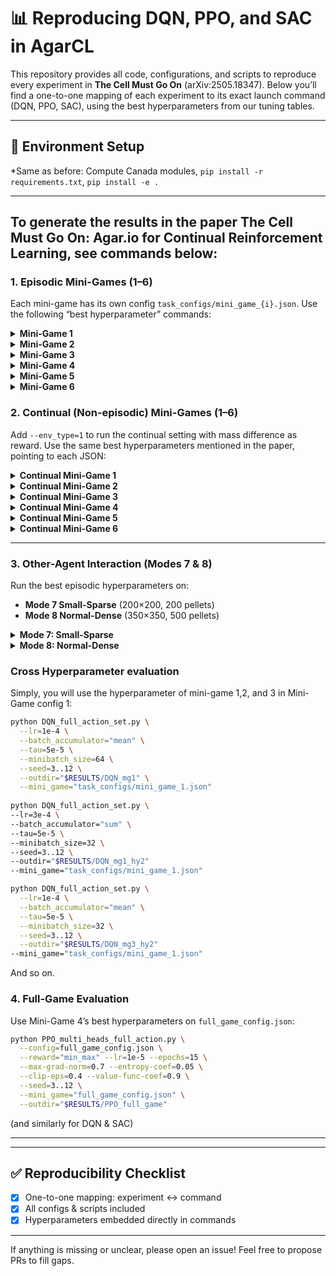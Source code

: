 # 📊 Reproducing DQN, PPO, and SAC in AgarCL

This repository provides all code, configurations, and scripts to reproduce every experiment in **The Cell Must Go On** (arXiv:2505.18347). Below you’ll find a one-to-one mapping of each experiment to its exact launch command (DQN, PPO, SAC), using the best hyperparameters from our tuning tables.

---

## 🐍 Environment Setup

\*Same as before: Compute Canada modules, `pip install -r requirements.txt`, `pip install -e .`

---
## To generate the results in the paper The Cell Must Go On: Agar.io for Continual Reinforcement Learning, see commands below:  
### 1. Episodic Mini-Games (1–6)

Each mini-game has its own config `task_configs/mini_game_{i}.json`. Use the following “best hyperparameter” commands:

<details>
<summary><strong>Mini-Game 1</strong></summary>

```bash
# DQN
python DQN_full_action_set.py \
  --lr=1e-4 \
  --batch_accumulator="mean" \
  --tau=5e-5 \
  --minibatch_size=64 \
  --seed=3..12 \
  --outdir="$RESULTS/DQN_mg1"\
  --mini_game="task_configs/mini_game_1.json"

# PPO
python PPO_multi_heads_full_action.py \
  --reward="min_max" \
  --lr=1e-4 \
  --epochs=15 \
  --max-grad-norm=0.7 \
  --entropy-coef=0.01 \
  --clip-eps=0.4 \
  --seed=3..12 \
  --outdir="$RESULTS/PPO_mg1"\
  --mini_game="task_configs/mini_game_1.json"
# SAC
python SAC_full_action_set.py \
  --reward="min_max" \
  --lr=3e-5 \
  --soft-update-tau=0.001 \
  --temperature-lr=1e-4 \
  --max-grad-norm=0.7 \
  --seed=3..12 \
  --outdir="$RESULTS/SAC_mg1"\
  --mini_game="task_configs/mini_game_1.json"
```

</details>

<details>
<summary><strong>Mini-Game 2</strong></summary>

```bash
# DQN
python DQN_full_action_set.py\
  --lr=3e-4 \
  --batch_accumulator="sum" \
  --tau=5e-5 \
  --minibatch_size=32 \
  --seed=3..12 \
  --outdir="$RESULTS/DQN_mg2"\
   --mini_game="task_configs/mini_game_2.json"

# PPO
python PPO_multi_heads_full_action.py \
  --reward="min_max" \
  --lr=1e-5 \
  --epochs=10 \
  --max-grad-norm=0.7 \
  --entropy-coef=0.01 \
  --clip-eps=0.2 \
  --seed=3..12 \
  --outdir="$RESULTS/PPO_mg2"\
  --mini_game="task_configs/mini_game_2.json"

# SAC
python  SAC_full_action_set.py \
  --reward="min_max" \
  --lr=3e-5 \
  --soft-update-tau=0.001 \
  --temperature-lr=1e-4 \
  --max-grad-norm=0.7 \
  --seed=3..12 I am running a few minutes late; my previous meeting is running over.
  --outdir="$RESULTS/SAC_mg2"\
  --mini_game="task_configs/mini_game_2.json"
```

</details>

<details>
<summary><strong>Mini-Game 3</strong></summary>

```bash
# DQN
python DQN_full_action_set.py \
  --lr=1e-4 \
  --batch_accumulator="mean" \
  --tau=5e-5 \
  --minibatch_size=32 \
  --seed=3..12 \
  --outdir="$RESULTS/DQN_mg3"\
  --mini_game="task_configs/mini_game_3.json"
# PPO
python PPO_multi_heads_full_action.py \
  --reward="min_max" \
  --lr=1e-5 \
  --epochs=10 \
  --max-grad-norm=0.9 \
  --entropy-coef=0.01 \
  --clip-eps=0.2 \
  --seed=3..12 \
  --outdir="$RESULTS/PPO_mg3"\
  --mini_game="task_configs/mini_game_3.json"
# SAC
python SAC_full_action_set.py \
  --reward="min_max" \
  --lr=1e-4 \
  --soft-update-tau=0.01 \
  --temperature-lr=1e-4 \
  --max-grad-norm=0.7 \
  --seed=3..12 \
  --outdir="$RESULTS/SAC_mg3"\
  --mini_game="task_configs/mini_game_3.json"
```

</details>

<details>
<summary><strong>Mini-Game 4</strong></summary>

```bash
# DQN
python DQN_full_action_set.py \
  --lr=3e-4 \
  --batch_accumulator="sum" \
  --tau=1e-2 \
  --minibatch_size=32 \
  --seed=3..12 \
  --outdir="$RESULTS/DQN_mg4"\
   --mini_game="task_configs/mini_game_4.json"

# PPO
python PPO_multi_heads_full_action.py \
  --reward="min_max" \
  --lr=1e-5 \
  --epochs=15 \
  --max-grad-norm=0.9 \
  --entropy-coef=0.05 \
  --clip-eps=0.4 \
  --seed=3..12 \
  --outdir="$RESULTS/PPO_mg4"\
  --mini_game="task_configs/mini_game_4.json"
# SAC
python  SAC_full_action_set.py \
  --reward="min_max" \
  --lr=1e-5 \
  --soft-update-tau=0.001 \
  --temperature-lr=1e-4 \
  --max-grad-norm=0.7 \
  --seed=3..12 \
  --outdir="$RESULTS/SAC_mg4"\
  --mini_game="task_configs/mini_game_4.json"
```

</details>

<details>
<summary><strong>Mini-Game 5</strong></summary>

```bash
# DQN
python DQN_full_action_set.py \
  --lr=1e-5 \
  --batch_accumulator="mean" \
  --tau=1e-2 \
  --minibatch_size=64 \
  --seed=3..12 \
  --outdir="$RESULTS/DQN_mg5"\
  --mini_game="task_configs/mini_game_5.json"

# PPO
python PPO_multi_heads_full_action.py \
  --reward="min_max" \
  --lr=1e-4 \
  --epochs=10 \
  --max-grad-norm=0.7 \
  --entropy-coef=0.01 \
  --clip-eps=0.4 \
  --seed=3..12 \
  --outdir="$RESULTS/PPO_mg5"\
  --mini_game="task_configs/mini_game_5.json"

# SAC
python  SAC_full_action_set.py \
  --reward="min_max" \
  --lr=1e-5 \
  --soft-update-tau=0.001 \
  --temperature-lr=1e-4 \
  --max-grad-norm=0.7 \
  --seed=3..12 \
  --outdir="$RESULTS/SAC_mg5"\
  --mini_game="task_configs/mini_game_5.json"
```

</details>

<details>
<summary><strong>Mini-Game 6</strong></summary>

```bash
# DQN
python DQN_full_action_set.py \
  --lr=1e-5 \
  --batch_accumulator="mean" \
  --tau=1e-2 \
  --minibatch_size=64 \
  --seed=3..12 \
  --outdir="$RESULTS/DQN_mg6"\
  --mini_game="task_configs/mini_game_6.json"

# PPO
python PPO_multi_heads_full_action.py \
  --reward="min_max" \
  --lr=3e-5 \
  --epochs=10 \
  --max-grad-norm=0.5 \
  --entropy-coef=0.05 \
  --clip-eps=0.2 \
  --seed=3..12 \
  --outdir="$RESULTS/PPO_mg6"\
  --mini_game="task_configs/mini_game_6.json"

# SAC
python  SAC_full_action_set.py \
  --reward="min_max" \
  --lr=1e-4 \
  --soft-update-tau=0.001 \
  --temperature-lr=1e-4 \
  --max-grad-norm=0.5 \
  --seed=3..12 \
  --outdir="$RESULTS/SAC_mg6"\
  --mini_game="task_configs/mini_game_6.json"
```

</details>

### 2. Continual (Non-episodic) Mini-Games (1–6)

Add `--env_type=1` to run the continual setting with mass difference as reward. Use the same best hyperparameters mentioned in the paper, pointing to each JSON:

<details>
<summary><strong>Continual Mini-Game 1</strong></summary>

```bash
# DQN
python DQN_full_action_set.py \
  --lr=1e-4 \
  --batch_accumulator="mean" \
  --tau=5e-5 \
  --minibatch_size=64 \
  --seed=3..12 \
  --env_type=1 \
  --mini_game="task_configs/mini_game_1.json" \
  --outdir="$RESULTS/DQN_cont_mg1"

# PPO
python PPO_multi_heads_full_action.py \
  --reward="variance_norm" \
  --lr=1e-4 \
  --epochs=4 \
  --max-grad-norm=0.5 \
  --entropy-coef=0.005 \
  --clip-eps=0.2 \
  --seed=3..12 \
  --env_type=1 \
  --mini_game="task_configs/mini_game_1.json" \
  --outdir="$RESULTS/PPO_cont_mg1"

# SAC
python  SAC_full_action_set.py \
  --reward="variance_norm" \
  --lr=3e-5 \
  --soft-update-tau=0.001 \
  --temperature-lr=1e-4 \
  --max-grad-norm=0.5 \
  --seed=3..12 \
  --env_type=1 \
  --mini_game="task_configs/mini_game_1.json" \
  --outdir="$RESULTS/SAC_cont_mg1"
```

</details>

<details>
<summary><strong>Continual Mini-Game 2</strong></summary>

```bash
# DQN
python DQN_full_action_set.py \
  --lr=3e-4 \
  --batch_accumulator="sum" \
  --tau=1e-2 \
  --minibatch_size=32 \
  --seed=3..12 \
  --env_type=1 \
  --mini_game="task_configs/mini_game_2.json" \
  --outdir="$RESULTS/DQN_cont_mg2"

# PPO
python PPO_multi_heads_full_action.py \
  --reward="variance_norm" \
  --lr=1e-5 \
  --epochs=10 \
  --max-grad-norm=0.5 \
  --entropy-coef=0.05 \
  --clip-eps=0.4 \
  --seed=3..12 \
  --env_type=1 \
  --mini_game="task_configs/mini_game_2.json" \
  --outdir="$RESULTS/PPO_cont_mg2"

# SAC
python  SAC_full_action_set.py \
  --reward="variance_norm" \
  --lr=3e-5 \
  --soft-update-tau=0.005 \
  --temperature-lr=1e-4 \
  --max-grad-norm=0.7 \
  --seed=3..12 \
  --env_type=1 \
  --mini_game="task_configs/mini_game_2.json" \
  --outdir="$RESULTS/SAC_cont_mg2"
```

</details>


<details>
<summary><strong>Continual Mini-Game 3</strong></summary>

```bash
# DQN
python DQN_full_action_set.py \
  --lr=1e-4 \
  --batch_accumulator="mean" \
  --tau=5e-5 \
  --minibatch_size=32 \
  --seed=3..12 \
  --env_type=1 \
  --mini_game="task_configs/mini_game_3.json" \
  --outdir="$RESULTS/DQN_cont_mg3"

# PPO
python PPO_multi_heads_full_action.py \
  --reward="still_running" \
  --lr=1e-4 \
  --epochs=4 \
  --max-grad-norm=0.5 \
  --entropy-coef=0.01 \
  --clip-eps=0.3 \
  --seed=3..12 \
  --env_type=1 \
  --mini_game="task_configs/mini_game_3.json" \
  --outdir="$RESULTS/PPO_cont_mg3"

# SAC
python  SAC_full_action_set.py \
  --reward="variance_norm" \
  --lr=1e-4 \
  --soft-update-tau=0.01 \
  --temperature-lr=1e-4 \
  --max-grad-norm=0.5 \
  --seed=3..12 \
  --env_type=1 \
  --mini_game="task_configs/mini_game_3.json" \
  --outdir="$RESULTS/SAC_cont_mg3"
```

</details>

<details>
<summary><strong>Continual Mini-Game 4</strong></summary>

```bash
# DQN
python DQN_full_action_set.py \
  --lr=1e-4 \
  --batch_accumulator="sum" \
  --tau=5e-5 \
  --minibatch_size=32 \
  --seed=3..12 \
  --env_type=1 \
  --mini_game="task_configs/mini_game_4.json" \
  --outdir="$RESULTS/DQN_cont_mg4"

# PPO
python PPO_multi_heads_full_action.py \
  --reward="variance_norm" \
  --lr=1e-5 \
  --epochs=10 \
  --max-grad-norm=0.5 \
  --entropy-coef=0.1 \
  --clip-eps=0.4 \
  --seed=3..12 \
  --env_type=1 \
  --mini_game="task_configs/mini_game_4.json" \
  --outdir="$RESULTS/PPO_cont_mg4"

# SAC
python  SAC_full_action_set.py \
  --reward="variance_norm" \
  --lr=1e-5 \
  --soft-update-tau=0.01 \
  --temperature-lr=1e-4 \
  --max-grad-norm=0.5 \
  --seed=3..12 \
  --env_type=1 \
  --mini_game="task_configs/mini_game_4.json" \
  --outdir="$RESULTS/SAC_cont_mg4"
```

</details>

<details>
<summary><strong>Continual Mini-Game 5</strong></summary>

```bash
# DQN
python DQN_full_action_set.py \
  --lr=1e-5 \
  --batch_accumulator="mean" \
  --tau=1e-2 \
  --minibatch_size=64 \
  --seed=3..12 \
  --env_type=1 \
  --mini_game="task_configs/mini_game_5.json" \
  --outdir="$RESULTS/DQN_cont_mg5"

# PPO
python PPO_multi_heads_full_action.py \
  --reward="min_max" \
  --lr=3e-5 \
  --epochs=10 \
  --max-grad-norm=0.7 \
  --entropy-coef=0.05 \
  --clip-eps=0.4 \
  --seed=3..12 \
  --env_type=1 \
  --mini_game="task_configs/mini_game_5.json" \
  --outdir="$RESULTS/PPO_cont_mg5"

# SAC
python  SAC_full_action_set.py \
  --reward="variance_norm" \
  --lr=1e-5 \
  --soft-update-tau=0.001 \
  --temperature-lr=1e-4 \
  --max-grad-norm=0.7 \
  --seed=3..12 \
  --env_type=1 \
  --mini_game="task_configs/mini_game_5.json" \
  --outdir="$RESULTS/SAC_cont_mg5"
```

</details>

<details>
<summary><strong>Continual Mini-Game 6</strong></summary>

```bash
# DQN
python DQN_full_action_set.py \
  --lr=3e-4 \
  --batch_accumulator="mean" \
  --tau=1e-2 \
  --minibatch_size=32 \
  --seed=3..12 \
  --env_type=1 \
  --mini_game="task_configs/mini_game_6.json" \
  --outdir="$RESULTS/DQN_cont_mg6"

# PPO
python PPO_multi_heads_full_action.py \
  --reward="min_max" \
  --lr=3e-5 \
  --epochs=10 \
  --max-grad-norm=0.5 \
  --entropy-coef=0.05 \
  --clip-eps=0.2 \
  --seed=3..12 \
  --env_type=1 \
  --mini_game="task_configs/mini_game_6.json" \
  --outdir="$RESULTS/PPO_cont_mg6"

# SAC
python  SAC_full_action_set.py \
  --reward="variance_norm" \
  --lr=3e-5 \
  --soft-update-tau=0.005 \
  --temperature-lr=1e-4 \
  --max-grad-norm=0.9 \
  --seed=3..12 \
  --env_type=1 \
  --mini_game="task_configs/mini_game_6.json" \
  --outdir="$RESULTS/SAC_cont_mg6"
```

</details>

---
### 3. Other-Agent Interaction (Modes 7 & 8)

Run the best episodic hyperparameters on:

* **Mode 7 Small-Sparse** (200×200, 200 pellets)
* **Mode 8 Normal-Dense** (350×350, 500 pellets)

<details>
<summary><strong>Mode 7: Small-Sparse</strong></summary>

```bash
# DQN
python DQN_full_action_set.py \
  --lr=1e-5 \
  --batch_accumulator="mean" \
  --tau=5e-2 \
  --minibatch_size=32 \
  --seed=3..12 \
  --mini_game="task_configs/mini_game_7.json" \
  --outdir="$RESULTS/DQN_mode7"

# PPO
python PPO_multi_heads_full_action.py \
  --reward="min_max" \
  --lr=3e-5 \
  --epochs=10 \
  --max-grad-norm=0.5 \
  --entropy-coef=0.05 \
  --clip-eps=0.4 \
  --seed=3..12 \
  --mini_game="task_configs/mini_game_7.json" \
  --outdir="$RESULTS/PPO_mode7"

# SAC
python  SAC_full_action_set.py \
  --reward="min_max" \
  --lr=1e-4 \
  --soft-update-tau=1e-2 \
  --temperature-lr=1e-4 \
  --max-grad-norm=0.9 \
  --seed=3..12 \
  --mini_game="task_configs/mini_game_7.json" \
  --outdir="$RESULTS/SAC_mode7"
```

</details>

<details>
<summary><strong>Mode 8: Normal-Dense</strong></summary>

```bash
# DQN
python DQN_full_action_set.py \
  --lr=3e-4 \
  --batch_accumulator="mean" \
  --tau=1e-2 \
  --minibatch_size=64 \
  --seed=3..12 \
  --mini_game="task_configs/mini_game_8.json" \
  --outdir="$RESULTS/DQN_mode8"

# PPO
python PPO_multi_heads_full_action.py \
  --reward="variance_norm" \
  --lr=1e-5 \
  --epochs=10 \
  --max-grad-norm=0.9 \
  --entropy-coef=0.1 \
  --clip-eps=0.4 \
  --seed=3..12 \
  --mini_game="task_configs/mini_game_8.json" \
  --outdir="$RESULTS/PPO_mode8"

# SAC
python  SAC_full_action_set.py \
  --reward="variance_norm" \
  --lr=1e-4 \
  --soft-update-tau=1e-2 \
  --temperature-lr=1e-5 \
  --max-grad-norm=0.7 \
  --seed=3..12 \
  --mini_game="task_configs/mini_game_8.json" \
  --outdir="$RESULTS/SAC_mode8"
```

</details>

### Cross Hyperparameter evaluation

Simply, you will use the hyperparameter of mini-game 1,2, and 3 in Mini-Game config 1: 

```bash
python DQN_full_action_set.py \
  --lr=1e-4 \
  --batch_accumulator="mean" \
  --tau=5e-5 \
  --minibatch_size=64 \
  --seed=3..12 \
  --outdir="$RESULTS/DQN_mg1" \
  --mini_game="task_configs/mini_game_1.json"
  
python DQN_full_action_set.py \
--lr=3e-4 \
--batch_accumulator="sum" \
--tau=5e-5 \
--minibatch_size=32 \
--seed=3..12 \
--outdir="$RESULTS/DQN_mg1_hy2"
--mini_game="task_configs/mini_game_1.json"

python DQN_full_action_set.py \
  --lr=1e-4 \
  --batch_accumulator="mean" \
  --tau=5e-5 \
  --minibatch_size=32 \
  --seed=3..12 \
  --outdir="$RESULTS/DQN_mg3_hy2"
--mini_game="task_configs/mini_game_1.json"
```
And so on.

### 4. Full-Game Evaluation

Use Mini-Game 4’s best hyperparameters on `full_game_config.json`:

```bash
python PPO_multi_heads_full_action.py \
  --config=full_game_config.json \
  --reward="min_max" --lr=1e-5 --epochs=15 \
  --max-grad-norm=0.7 --entropy-coef=0.05 \
  --clip-eps=0.4 --value-func-coef=0.9 \
  --seed=3..12 \
  --mini_game="full_game_config.json" \
  --outdir="$RESULTS/PPO_full_game"
```

(and similarly for DQN & SAC)

---


---

## ✅ Reproducibility Checklist

* [x] One-to-one mapping: experiment ↔️ command
* [x] All configs & scripts included
* [x] Hyperparameters embedded directly in commands

---

If anything is missing or unclear, please open an issue! Feel free to propose PRs to fill gaps.
